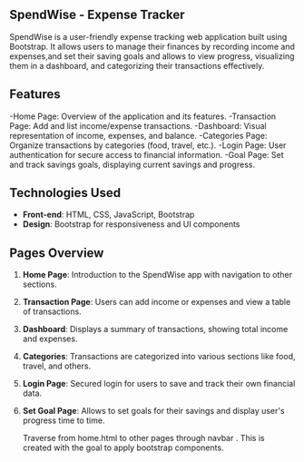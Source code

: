  ## SpendWise - Expense Tracker

SpendWise is a user-friendly expense tracking web application built using Bootstrap. It allows users to manage their finances by recording income and expenses,and set their saving goals and allows to view progress, visualizing them in a dashboard, and categorizing their transactions effectively. 

## Features

-Home Page: Overview of the application and its features.
-Transaction Page: Add and list income/expense transactions.
-Dashboard: Visual representation of income, expenses, and balance.
-Categories Page: Organize transactions by categories (food, travel, etc.).
-Login Page: User authentication for secure access to financial information.
-Goal Page: Set and track savings goals, displaying current savings and progress.

## Technologies Used

- **Front-end**: HTML, CSS, JavaScript, Bootstrap
- **Design**: Bootstrap for responsiveness and UI components

## Pages Overview

1. **Home Page**: Introduction to the SpendWise app with navigation to other sections.
2. **Transaction Page**: Users can add income or expenses and view a table of transactions.
3. **Dashboard**: Displays a summary of transactions, showing total income and expenses.
4. **Categories**: Transactions are categorized into various sections like food, travel, and others.
5. **Login Page**: Secured login for users to save and track their own financial data.
6. **Set Goal Page**: Allows to set goals for their savings and display user's progress time to time.

   Traverse from home.html to other pages through navbar .
This is created with the goal to apply bootstrap components.
